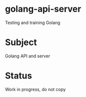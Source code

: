 # golang-api-server
Testing and training Golang

# Subject
Golang API and server

# Status
Work in progress, do not copy
